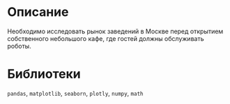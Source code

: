 # Описание
Необходимо исследовать рынок заведений в Москве перед открытием собственного небольшого кафе, где гостей должны обслуживать роботы.

# Библиотеки
`pandas`, `matplotlib`, `seaborn`, `plotly`, `numpy`, `math`
